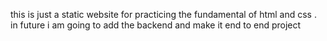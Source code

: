 this is just a static website for practicing the fundamental of html and css .
in future i am going to add the backend and make it end to end project 
